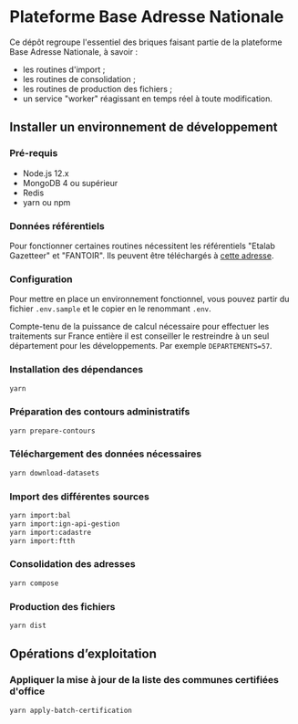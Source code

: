 # Plateforme Base Adresse Nationale

Ce dépôt regroupe l'essentiel des briques faisant partie de la plateforme Base Adresse Nationale, à savoir :

- les routines d'import ;
- les routines de consolidation ;
- les routines de production des fichiers ;
- un service "worker" réagissant en temps réel à toute modification.

## Installer un environnement de développement

### Pré-requis

- Node.js 12.x
- MongoDB 4 ou supérieur
- Redis
- yarn ou npm

### Données référentiels

Pour fonctionner certaines routines nécessitent les référentiels "Etalab Gazetteer" et "FANTOIR". Ils peuvent être téléchargés à [cette adresse](http://etalab-datasets.geo.data.gouv.fr/dev-databases/).

### Configuration

Pour mettre en place un environnement fonctionnel, vous pouvez partir du fichier `.env.sample` et le copier en le renommant `.env`.

Compte-tenu de la puissance de calcul nécessaire pour effectuer les traitements sur France entière il est conseiller le restreindre à un seul département pour les développements. Par exemple `DEPARTEMENTS=57`.

### Installation des dépendances

```bash
yarn
```

### Préparation des contours administratifs

```bash
yarn prepare-contours
```

### Téléchargement des données nécessaires

```bash
yarn download-datasets
```

### Import des différentes sources

```bash
yarn import:bal
yarn import:ign-api-gestion
yarn import:cadastre
yarn import:ftth
```

### Consolidation des adresses

```bash
yarn compose
```

### Production des fichiers

```bash
yarn dist
```

## Opérations d’exploitation

### Appliquer la mise à jour de la liste des communes certifiées d'office

```bash
yarn apply-batch-certification
```
